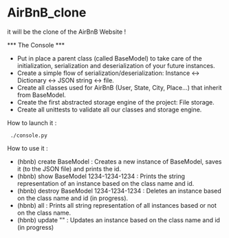 # AirBnB_clone

it will be the clone of the AirBnB Website !

*** The Console ***

 -  Put in place a parent class (called BaseModel) to take care of the initialization, serialization and deserialization of your future instances.
 -  Create a simple flow of serialization/deserialization: Instance <-> Dictionary <-> JSON string <-> file.
 -  Create all classes used for AirBnB (User, State, City, Place…) that inherit from BaseModel.
 -  Create the first abstracted storage engine of the project: File storage.
 -  Create all unittests to validate all our classes and storage engine.

 How to launch it :
 
     ./console.py
  
 How to use it :
 
  - (hbnb) create BaseModel : Creates a new instance of BaseModel, saves it (to the JSON file) and prints the id.
  - (hbnb) show BaseModel 1234-1234-1234 : Prints the string representation of an instance based on the class name and id.
  - (hbnb) destroy BaseModel 1234-1234-1234 : Deletes an instance based on the class name and id (in progress).
  - (hbnb) all : Prints all string representation of all instances based or not on the class name.
  - (hbnb) update <class name> <id> <attribute name> "<attribute value>" : Updates an instance based on the class name and id (in progress)
 

